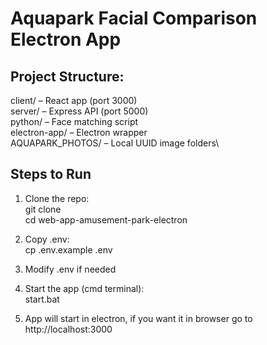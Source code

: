 # Aquapark Facial Comparison Electron App

## Project Structure:

client/ – React app (port 3000)\
server/ – Express API (port 5000)\
python/ – Face matching script\
electron-app/ – Electron wrapper\
AQUAPARK_PHOTOS/ – Local UUID image folders\

## Steps to Run

1. Clone the repo:\
   git clone\
   cd web-app-amusement-park-electron

2. Copy .env:\
   cp .env.example .env

3. Modify .env if needed

4. Start the app (cmd terminal):\
   start.bat

5. App will start in electron, if you want it in browser go to http://localhost:3000
